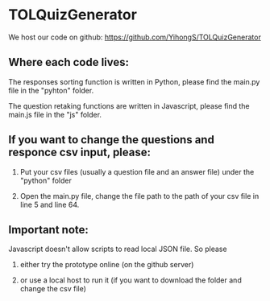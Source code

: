 # TOLQuizGenerator

We host our code on github: https://github.com/YihongS/TOLQuizGenerator

## Where each code lives:
The responses sorting function is written in Python, please find the main.py file in the "pyhton" folder.

The question retaking functions are written in Javascript, please find the main.js file in the "js" folder.

## If you want to change the questions and responce csv input, please:

1. Put your csv files (usually a question file and an answer file) under the "python" folder

2. Open the main.py file, change the file path to the path of your csv file in line 5 and line 64.

## Important note: 

Javascript doesn't allow scripts to read local JSON file. So please 

1. either try the prototype online (on the github server) 

2. or use a local host to run it (if you want to download the folder and change the csv file)
